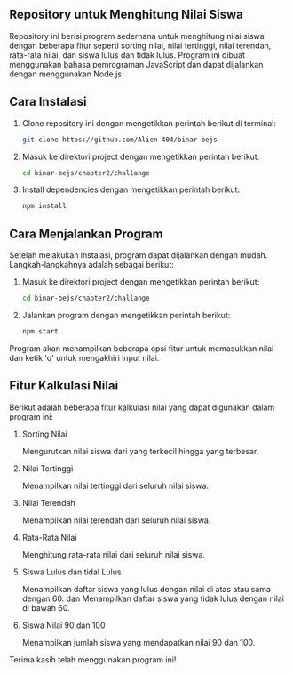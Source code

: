 ## **Repository untuk Menghitung Nilai Siswa**

Repository ini berisi program sederhana untuk menghitung nilai siswa dengan beberapa fitur seperti sorting nilai, nilai tertinggi, nilai terendah, rata-rata nilai, dan siswa lulus dan tidak lulus. Program ini dibuat menggunakan bahasa pemrograman JavaScript dan dapat dijalankan dengan menggunakan Node.js.

## **Cara Instalasi**

1. Clone repository ini dengan mengetikkan perintah berikut di terminal:

    ```bash
    git clone https://github.com/Alien-404/binar-bejs
    ```

2. Masuk ke direktori project dengan mengetikkan perintah berikut:
    ```bash
    cd binar-bejs/chapter2/challange
    ```

3. Install dependencies dengan mengetikkan perintah berikut:
    ```bash
    npm install
    ```

## **Cara Menjalankan Program**

Setelah melakukan instalasi, program dapat dijalankan dengan mudah. Langkah-langkahnya adalah sebagai berikut:

1. Masuk ke direktori project dengan mengetikkan perintah berikut:
    ```bash
    cd binar-bejs/chapter2/challange
    ```

2. Jalankan program dengan mengetikkan perintah berikut:
    ```bash
    npm start
    ```

Program akan menampilkan beberapa opsi fitur untuk memasukkan nilai dan ketik 'q' untuk mengakhiri input nilai.

## **Fitur Kalkulasi Nilai**

Berikut adalah beberapa fitur kalkulasi nilai yang dapat digunakan dalam program ini:

1. Sorting Nilai

    Mengurutkan nilai siswa dari yang terkecil hingga yang terbesar.

2. Nilai Tertinggi

    Menampilkan nilai tertinggi dari seluruh nilai siswa.

3. Nilai Terendah

    Menampilkan nilai terendah dari seluruh nilai siswa.

4. Rata-Rata Nilai

    Menghitung rata-rata nilai dari seluruh nilai siswa.

5. Siswa Lulus dan tidal Lulus

    Menampilkan daftar siswa yang lulus dengan nilai di atas atau sama dengan 60. dan Menampilkan daftar siswa yang tidak lulus dengan nilai di bawah 60.

6. Siswa Nilai 90 dan 100
    
    Menampilkan jumlah siswa yang mendapatkan nilai 90 dan 100.

Terima kasih telah menggunakan program ini!

